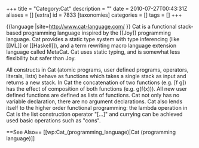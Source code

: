 +++
title = "Category:Cat"
description = ""
date = 2010-07-27T00:43:31Z
aliases = []
[extra]
id = 7833
[taxonomies]
categories = []
tags = []
+++

{{language
|site=http://www.cat-language.com/
}}
Cat is a functional stack-based programming language inspired by the [[Joy]] programming language. Cat provides a static type system with type inferencing (like [[ML]] or [[Haskell]]), and a term rewriting macro language extension language called MetaCat. Cat uses static typing, and is somewhat less flexibility but safer than Joy.

All constructs in Cat (atomic programs, user defined programs, operators, literals, lists) behave as functions which takes a single stack as input and returns a new stack. In Cat the concatenation of two functions (e.g. [f g]) has the effect of composition of both functions (e.g. g(f(x))). All new user defined functions are defined as lists of functions. Cat not only has no variable declaration, there are no argument declarations. Cat also lends itself to the higher order functional programming: the lambda operation in Cat is the list construction operator "[...]" and currying can be achieved used basic operations such as "cons". 

==See Also==
[[wp:Cat_(programming_language)|Cat (programming language)]]
